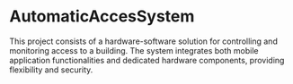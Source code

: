 # AutomaticAccesSystem
 This project consists of a hardware-software solution for controlling and monitoring access to a building. The system integrates both mobile application functionalities and dedicated hardware components, providing flexibility and security.
